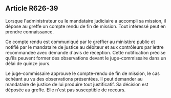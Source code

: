 Article R626-39
----
Lorsque l'administrateur ou le mandataire judiciaire a accompli sa mission, il
dépose au greffe un compte rendu de fin de mission. Tout intéressé peut en
prendre connaissance.

Ce compte rendu est communiqué par le greffier au ministère public et notifié
par le mandataire de justice au débiteur et aux contrôleurs par lettre
recommandée avec demande d'avis de réception. Cette notification précise qu'ils
peuvent former des observations devant le juge-commissaire dans un délai de
quinze jours.

Le juge-commissaire approuve le compte-rendu de fin de mission, le cas échéant
au vu des observations présentées. Il peut demander au mandataire de justice de
lui produire tout justificatif. Sa décision est déposée au greffe. Elle n'est
pas susceptible de recours.
